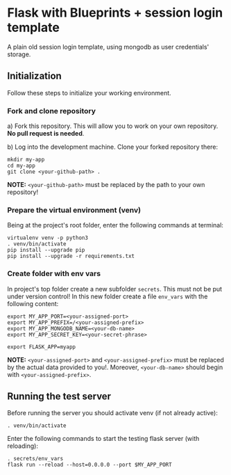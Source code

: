# Flask with Blueprints + session login template
A plain old session login template, using mongodb as user credentials' storage.

## Initialization
Follow these steps to initialize your working environment.

### Fork and clone repository

a) Fork this repository. This will allow you to work on your own repository. **No pull request is needed**.

b) Log into the development machine. Clone your forked repository there:

	mkdir my-app
	cd my-app
	git clone <your-github-path> .

**NOTE:** `<your-github-path>` must be replaced by the path to your own repository!


### Prepare the virtual environment (venv)

Being at the project's root folder, enter the following commands at terminal:

	virtualenv venv -p python3
	. venv/bin/activate
	pip install --upgrade pip
	pip install --upgrade -r requirements.txt 

### Create folder with env vars
In project's top folder create a new subfolder `secrets`. This must not be put under version control! In this new folder create a file `env_vars` with the following content:

	export MY_APP_PORT=<your-assigned-port>
	export MY_APP_PREFIX=/<your-assigned-prefix>
	export MY_APP_MONGODB_NAME=<your-db-name>
	export MY_APP_SECRET_KEY=<your-secret-phrase>	
	
	export FLASK_APP=myapp

**NOTE:** `<your-assigned-port>` and `<your-assigned-prefix>` must be replaced by the actual data provided to you!. Moreover, `<your-db-name>` should begin with `<your-assigned-prefix>`.

## Running the test server
Before running the server you should activate venv (if not already active):

	. venv/bin/activate

Enter the following commands to start the testing flask server (with reloading):

	. secrets/env_vars
	flask run --reload --host=0.0.0.0 --port $MY_APP_PORT



